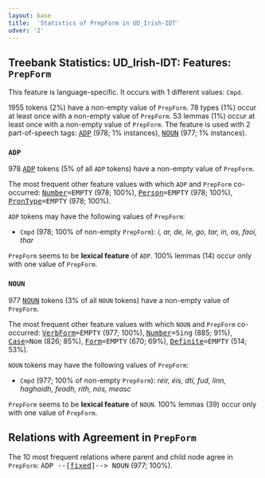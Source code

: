 ```yaml
---
layout: base
title:  'Statistics of PrepForm in UD_Irish-IDT'
udver: '2'
---
```


## Treebank Statistics: UD_Irish-IDT: Features: `PrepForm`

This feature is language-specific.
It occurs with 1 different values: `Cmpd`.

1955 tokens (2%) have a non-empty value of `PrepForm`.
78 types (1%) occur at least once with a non-empty value of `PrepForm`.
53 lemmas (1%) occur at least once with a non-empty value of `PrepForm`.
The feature is used with 2 part-of-speech tags: <tt><a href="ga_idt-pos-ADP.html">ADP</a></tt> (978; 1% instances), <tt><a href="ga_idt-pos-NOUN.html">NOUN</a></tt> (977; 1% instances).

### `ADP`

978 <tt><a href="ga_idt-pos-ADP.html">ADP</a></tt> tokens (5% of all `ADP` tokens) have a non-empty value of `PrepForm`.

The most frequent other feature values with which `ADP` and `PrepForm` co-occurred: <tt><a href="ga_idt-feat-Number.html">Number</a></tt><tt>=EMPTY</tt> (978; 100%), <tt><a href="ga_idt-feat-Person.html">Person</a></tt><tt>=EMPTY</tt> (978; 100%), <tt><a href="ga_idt-feat-PronType.html">PronType</a></tt><tt>=EMPTY</tt> (978; 100%).

`ADP` tokens may have the following values of `PrepForm`:

* `Cmpd` (978; 100% of non-empty `PrepForm`): <em>i, ar, de, le, go, tar, in, os, faoi, thar</em>

`PrepForm` seems to be **lexical feature** of `ADP`. 100% lemmas (14) occur only with one value of `PrepForm`.

### `NOUN`

977 <tt><a href="ga_idt-pos-NOUN.html">NOUN</a></tt> tokens (3% of all `NOUN` tokens) have a non-empty value of `PrepForm`.

The most frequent other feature values with which `NOUN` and `PrepForm` co-occurred: <tt><a href="ga_idt-feat-VerbForm.html">VerbForm</a></tt><tt>=EMPTY</tt> (977; 100%), <tt><a href="ga_idt-feat-Number.html">Number</a></tt><tt>=Sing</tt> (885; 91%), <tt><a href="ga_idt-feat-Case.html">Case</a></tt><tt>=Nom</tt> (826; 85%), <tt><a href="ga_idt-feat-Form.html">Form</a></tt><tt>=EMPTY</tt> (670; 69%), <tt><a href="ga_idt-feat-Definite.html">Definite</a></tt><tt>=EMPTY</tt> (514; 53%).

`NOUN` tokens may have the following values of `PrepForm`:

* `Cmpd` (977; 100% of non-empty `PrepForm`): <em>réir, éis, dtí, fud, linn, haghaidh, feadh, rith, nós, measc</em>

`PrepForm` seems to be **lexical feature** of `NOUN`. 100% lemmas (39) occur only with one value of `PrepForm`.

## Relations with Agreement in `PrepForm`

The 10 most frequent relations where parent and child node agree in `PrepForm`:
<tt>ADP --[<tt><a href="ga_idt-dep-fixed.html">fixed</a></tt>]--> NOUN</tt> (977; 100%).

